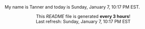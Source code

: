 My name is Tanner and today is Sunday, January 7, 10:17 PM EST.

<p align="center">This <i>README</i> file is generated <b>every 3 hours</b>!</br>Last refresh: Sunday, January 7, 10:17 PM EST<br /></p>
